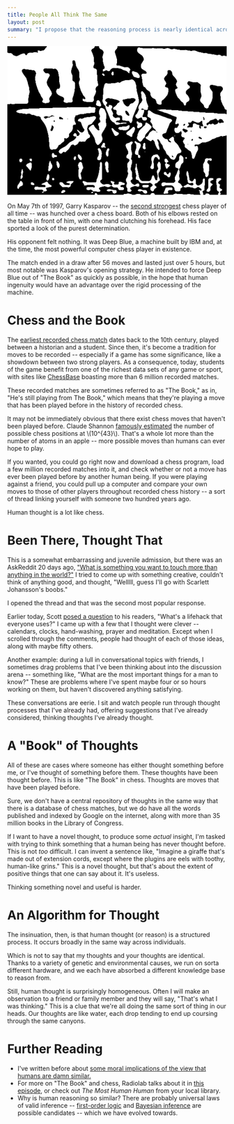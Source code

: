 ```yaml
---
title: People All Think The Same
layout: post
summary: "I propose that the reasoning process is nearly identical across individuals."
---
```


!["Picture of Kasparov playing chess, black and white."](/img/kasparov-chess-black.png)

On May 7th of 1997, Garry Kasparov -- the [second strongest](http://en.wikipedia.org/wiki/Comparison_of_top_chess_players_throughout_history) chess player of all
time -- was hunched over a chess board. Both of his elbows
rested on the table in front of him, with one hand clutching his forehead. His
face sported a look of the purest determination. 

His opponent felt nothing. It was Deep Blue, a machine built by IBM and, at the time, the
most powerful computer chess player in existence.

The match ended in a draw after 56 moves and lasted just over 5 hours, but most notable was Kasparov's opening strategy. He
intended to force Deep Blue out of "The Book" as quickly as possible, in the hope
that human ingenuity would have an advantage over the rigid processing of the
machine.

# Chess and the Book

The [earliest recorded chess match](http://en.wikipedia.org/wiki/History_of_chess) dates back to the 10th century, played between
a historian and a student. Since then, it's become a tradition for moves to be
recorded -- especially if a game has some significance,
like a showdown between two strong players. As a consequence, today, students of the game benefit from one of the
richest data sets of any game or sport, with sites like
[ChessBase](http://database.chessbase.com/js/apps/onlinedb/) boasting more than
6 million recorded matches.

These recorded matches are sometimes referred to as "The Book," as in, "He's still
playing from The Book," which means that they're playing a move that has been
played before in the history of recorded chess.

It may not be immediately obvious that there exist chess moves that haven't been
played before. Claude Shannon [famously estimated](http://en.wikipedia.org/wiki/Shannon_number) the number of possible chess
positions at \\(10^{43}\\). That's a whole lot more than the number of atoms in an
apple -- more possible moves than humans can ever hope to play. 

If you wanted, you could go right now and download a chess program, load a few
million recorded matches into it, and check whether or not a move has ever been
played before by another human being. If you were playing against a friend, you
could pull up a computer and compare your own moves to those of other players
throughout recorded chess history -- a sort of thread linking
yourself with someone two hundred years ago.

Human thought is a lot like chess.

# Been There, Thought That

This is a somewhat embarrassing and juvenile admission, but there was an
AskReddit 20 days ago, ["What is something you want to touch more than anything
in the world?"](http://www.reddit.com/r/AskReddit/comments/1xnas2/what_is_something_you_want_to_touch_more_than/) I tried to come up with something creative, couldn't think of
anything good, and thought, "Welllll, guess I'll go with Scarlett Johansson's
boobs."

I opened the thread and that was the second most popular response. 

Earlier today, Scott
[posed a question](http://slatestarcodex.com/2014/03/03/do-life-hacks-ever-reach-fixation/)
to his readers, "What's a lifehack that everyone uses?" I came up with a few
that I thought were clever -- calendars, clocks, hand-washing, prayer and
meditation. Except when I scrolled through the comments, people had thought of
each of those ideas, along with maybe fifty others.

Another example: during a lull in conversational topics with friends, I sometimes drag problems
that I've been thinking about into the discussion arena -- something like, "What
are the most important things for a man to know?" These are  problems
where I've spent maybe four or so hours working on them, but haven't discovered
anything satisfying. 

These conversations are eerie. I sit and watch people run through thought
processes that I've already had, offering suggestions that I've already
considered, thinking thoughts I've already thought. 

# A "Book" of Thoughts

All of these are cases where someone has either thought something before me, or
I've thought of something before them. These thoughts have been thought
before. This is like  "The Book" in chess. Thoughts
are moves that have been played before.

Sure, we don't have a central repository of thoughts in the same way that there
is a database of chess matches, but we do have all the
words published and indexed by Google on the internet, along with more than 35
million books in the Library of Congress. 

If I want to have a novel thought, to produce some *actual* insight, I'm tasked with trying to think something that a human being has never
thought before. This is not *too* difficult. I can invent a sentence like,
"Imagine a giraffe that's made out of extension cords, except where the plugins
are eels with toothy, human-like grins." This is a novel thought, but that's
about the extent of positive things that one can say about it. It's useless.

Thinking something novel and useful is harder.

# An Algorithm for Thought

The insinuation, then, is that human thought (or reason) is a structured
process. It occurs broadly in the same way across individuals. 

Which is not to say that my
thoughts and your thoughts are identical. Thanks to a variety of genetic and
environmental causes, we run on sorta different hardware, and we each have
absorbed a different knowledge base to reason from.

Still, human thought is surprisingly homogeneous. Often I will make an
observation to a friend or family member and they will say, "That's what I was
thinking." This is a clue that we're all doing the same sort of thing in
our heads. Our thoughts are like water, each drop
tending to end up coursing through the same canyons.

# Further Reading

* I've written before about
  [some moral implications of the view that humans are damn similar.](http://rs.io/2014/01/12/a-legacy-of-one-or-two-or-7-billion.html)
* For more on "The Book"  and chess, Radiolab talks about it in
  [this episode](http://www.radiolab.org/story/153809-rules-set-you-free/), or
  check out *The Most Human Human* from your local library.
* Why is human reasoning so similar? There are probably universal laws
  of valid
  inference -- [first-order logic](http://en.wikipedia.org/wiki/First-order_logic)
  and [Bayesian inference](http://en.wikipedia.org/wiki/Bayesian_inference) are
  possible candidates -- which we have evolved towards.
